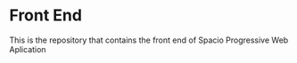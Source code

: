 # Front End

This is the repository that contains the front end of Spacio Progressive Web Aplication
